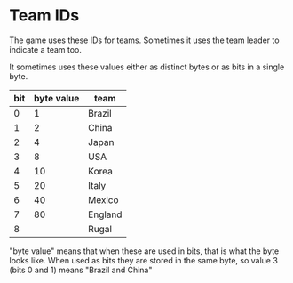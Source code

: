 # Team IDs

The game uses these IDs for teams. Sometimes it uses the team leader to indicate a team too.

It sometimes uses these values either as distinct bytes or as bits in a single byte.

| bit | byte value | team    |
| --- | ---------- | ------- |
| 0   | 1          | Brazil  |
| 1   | 2          | China   |
| 2   | 4          | Japan   |
| 3   | 8          | USA     |
| 4   | 10         | Korea   |
| 5   | 20         | Italy   |
| 6   | 40         | Mexico  |
| 7   | 80         | England |
| 8   |            | Rugal   |

"byte value" means that when these are used in bits, that is what the byte looks like. When used as bits they are stored in the same byte, so value 3 (bits 0 and 1) means "Brazil and China"

